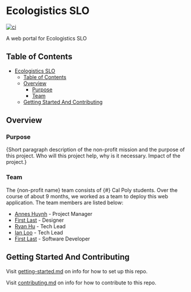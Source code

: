 # Ecologistics SLO

[![ci](https://github.com/hack4impact-calpoly/ecologistics-portal/actions/workflows/ci.yml/badge.svg?branch=main)](https://github.com/hack4impact-calpoly/ecologistics-portal/actions/workflows/ci.yml)

A web portal for Ecologistics SLO

## Table of Contents

- [Ecologistics SLO](#ecologistics-slo)
  - [Table of Contents](#table-of-contents)
  - [Overview](#overview)
    - [Purpose](#purpose)
    - [Team](#team)
  - [Getting Started And Contributing](#getting-started-and-contributing)

## Overview

### Purpose

{Short paragraph description of the non-profit mission and the purpose of this project. Who will this project help, why is it necessary. Impact of the project.}

### Team

The {non-profit name} team consists of {#} Cal Poly students. Over the course of about 9 months, we worked as a team to deploy this web application. The team members are listed below:

- [Annes Huynh](https://www.linkedin.com/) - Project Manager
- [First Last](https://www.linkedin.com/) - Designer
- [Ryan Hu](https://www.linkedin.com/) - Tech Lead
- [Ian Loo](https://www.linkedin.com/) - Tech Lead
- [First Last](https://www.linkedin.com/) - Software Developer

## Getting Started And Contributing

Visit [getting-started.md](docs/getting-started.md) on info for how to set up this repo.

Visit [contributing.md](docs/contributing.md) on info for how to contribute to this repo.

